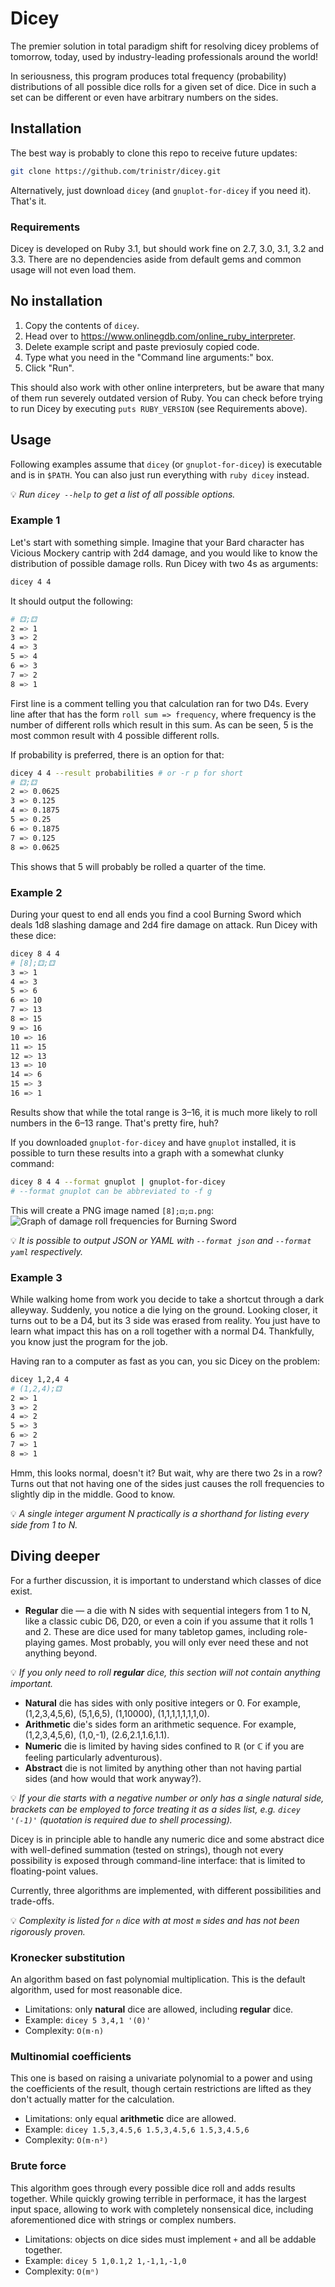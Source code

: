 # Dicey
The premier solution in total paradigm shift for resolving dicey problems
of tomorrow, today, used by industry-leading professionals around the world!

In seriousness, this program produces total frequency (probability) distributions
of all possible dice rolls for a given set of dice.
Dice in such a set can be different or even have arbitrary numbers on the sides.

## Installation
The best way is probably to clone this repo to receive future updates:
```sh
git clone https://github.com/trinistr/dicey.git
```
Alternatively, just download `dicey` (and `gnuplot-for-dicey` if you need it).
That's it.

### Requirements
Dicey is developed on Ruby 3.1, but should work fine on 2.7, 3.0, 3.1, 3.2 and 3.3.
There are no dependencies aside from default gems and common usage will not even load them.

## No installation
1. Copy the contents of `dicey`.
2. Head over to https://www.onlinegdb.com/online_ruby_interpreter.
3. Delete example script and paste previosuly copied code.
4. Type what you need in the "Command line arguments:" box.
5. Click "Run".

This should also work with other online interpreters, but be aware that many
of them run severely outdated version of Ruby. You can check before
trying to run Dicey by executing `puts RUBY_VERSION` (see Requirements above).

## Usage

Following examples assume that `dicey` (or `gnuplot-for-dicey`) is executable
and is in `$PATH`. You can also just run everything with `ruby dicey` instead.

💡 *Run `dicey --help` to get a list of all possible options.*

### Example 1
Let's start with something simple.
Imagine that your Bard character has Vicious Mockery cantrip with 2d4 damage,
and you would like to know the distribution of possible damage rolls.
Run Dicey with two 4s as arguments:
```sh
dicey 4 4
```
It should output the following:
```sh
# ⚃;⚃
2 => 1
3 => 2
4 => 3
5 => 4
6 => 3
7 => 2
8 => 1
```
First line is a comment telling you that calculation ran for two D4s.
Every line after that has the form `roll sum => frequency`,
where frequency is the number of different rolls which result in this sum.
As can be seen, 5 is the most common result with 4 possible different rolls.

If probability is preferred, there is an option for that:
```sh
dicey 4 4 --result probabilities # or -r p for short
# ⚃;⚃
2 => 0.0625
3 => 0.125
4 => 0.1875
5 => 0.25
6 => 0.1875
7 => 0.125
8 => 0.0625
```
This shows that 5 will probably be rolled a quarter of the time.

### Example 2
During your quest to end all ends you find a cool Burning Sword which deals
1d8 slashing damage and 2d4 fire damage on attack. Run Dicey with these dice:
```sh
dicey 8 4 4
# [8];⚃;⚃
3 => 1
4 => 3
5 => 6
6 => 10
7 => 13
8 => 15
9 => 16
10 => 16
11 => 15
12 => 13
13 => 10
14 => 6
15 => 3
16 => 1
```
Results show that while the total range is 3–16, it is much more likely to roll
numbers in the 6–13 range. That's pretty fire, huh?

If you downloaded `gnuplot-for-dicey` and have `gnuplot` installed, it is possible
to turn these results into a graph with a somewhat clunky command:
```sh
dicey 8 4 4 --format gnuplot | gnuplot-for-dicey
# --format gnuplot can be abbreviated to -f g
```
This will create a PNG image named `[8];⚃;⚃.png`:
![Graph of damage roll frequencies for Burning Sword]([8];⚃;⚃.png)

💡 *It is possible to output JSON or YAML with `--format json` and `--format yaml` respectively.*

### Example 3
While walking home from work you decide to take a shortcut through a dark alleyway.
Suddenly, you notice a die lying on the ground.
Looking closer, it turns out to be a D4, but its 3 side was erased from reality.
You just have to learn what impact this has on a roll together with a normal D4.
Thankfully, you know just the program for the job.

Having ran to a computer as fast as you can, you sic Dicey on the problem:
```sh
dicey 1,2,4 4
# (1,2,4);⚃
2 => 1
3 => 2
4 => 2
5 => 3
6 => 2
7 => 1
8 => 1
```
Hmm, this looks normal, doesn't it? But wait, why are there two 2s in a row?
Turns out that not having one of the sides just causes the roll frequencies
to slightly dip in the middle. Good to know.

💡 *A single integer argument N practically is a shorthand for listing every side from 1 to N.*

## Diving deeper
For a further discussion, it is important to understand which classes of dice exist.
- **Regular** die — a die with N sides with sequential integers from 1 to N,
  like a classic cubic D6, D20, or even a coin if you assume that it rolls 1 and 2.
  These are dice used for many tabletop games, including role-playing games.
  Most probably, you will only ever need these and not anything beyond.

💡 *If you only need to roll **regular** dice, this section will not contain anything important.*

- **Natural** die has sides with only positive integers or 0. For example,
  (1,2,3,4,5,6), (5,1,6,5), (1,10000), (1,1,1,1,1,1,1,0).
- **Arithmetic** die's sides form an arithmetic sequence. For example,
  (1,2,3,4,5,6), (1,0,-1), (2.6,2.1,1.6,1.1).
- **Numeric** die is limited by having sides confined to ℝ
  (or ℂ if you are feeling particularly adventurous).
- **Abstract** die is not limited by anything other than not having partial sides
  (and how would that work anyway?).

💡 *If your die starts with a negative number or only has a single natural side,
brackets can be employed to force treating it as a sides list, e.g. `dicey '(-1)'`
(quotation is required due to shell processing).*

Dicey is in principle able to handle any numeric dice and some abstract dice
with well-defined summation (tested on strings), though not every possibility
is exposed through command-line interface: that is limited to floating-point values.

Currently, three algorithms are implemented, with different possibilities and trade-offs.

💡 *Complexity is listed for `n` dice with at most `m` sides
and has not been rigorously proven.*

### Kronecker substitution
An algorithm based on fast polynomial multiplication.
This is the default algorithm, used for most reasonable dice.

- Limitations: only **natural** dice are allowed, including **regular** dice.
- Example: `dicey 5 3,4,1 '(0)'`
- Complexity: `O(m⋅n)`

### Multinomial coefficients
This one is based on raising a univariate polynomial to a power and using
the coefficients of the result, though certain restrictions are lifted
as they don't actually matter for the calculation.

- Limitations: only equal **arithmetic** dice are allowed.
- Example: `dicey 1.5,3,4.5,6 1.5,3,4.5,6 1.5,3,4.5,6`
- Complexity: `O(m⋅n²)`

### Brute force
This algorithm goes through every possible dice roll and adds results together.
While quickly growing terrible in performace, it has the largest input space,
allowing to work with completely nonsensical dice, including aforementioned
dice with strings or complex numbers.

- Limitations: objects on dice sides must implement `+` and all be addable together.
- Example: `dicey 5 1,0.1,2 1,-1,1,-1,0`
- Complexity: `O(mⁿ)`
